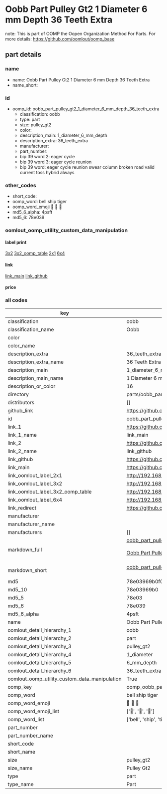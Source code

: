 # Oobb Part Pulley Gt2 1 Diameter 6 mm Depth 36 Teeth Extra  

note: This is part of OOMP the Oopen Organization Method For Parts. For more details: https://github.com/oomlout/oomp_base

##  part details
  







### name
* name: Oobb Part Pulley Gt2 1 Diameter 6 mm Depth 36 Teeth Extra
* name_short: 
### id
* oomp_id: oobb_part_pulley_gt2_1_diameter_6_mm_depth_36_teeth_extra
  * classification: oobb
  * type: part
  * size: pulley_gt2
  * color: 
  * description_main: 1_diameter_6_mm_depth
  * description_extra: 36_teeth_extra
  * manufacturer: 
  * part_number: 
  * bip 39 word 2: eager cycle
  * bip 39 word 3: eager cycle reunion
  * bip 39 word: eager cycle reunion swear column broken road valid current toss hybrid always

### other_codes
* short_code: 
* oomp_word: bell ship tiger
* oomp_word_emoji :bell: :ship: :tiger:
* md5_6_alpha: 4psft
* md5_6: 78e039






### oomlout_oomp_utility_custom_data_manipulation
#### label print
[3x2](http://192.168.1.245:1112/?label=oomp%204psft)
[3x2_oomp_table](http://192.168.1.108:1112/?label=oomp%204psft)
[2x1](http://192.168.1.242:1112/?label=oomp%204psft)
[6x4](http://192.168.1.55:1112/?label=oomp%204psft)    

#### link

[link_main](https://github.com/oomlout/oomlout_oomp_version_1_messy/tree/main/parts/oobb_part_pulley_gt2_1_diameter_6_mm_depth_36_teeth_extra) [link_github](https://github.com/oomlout/oomlout_oomp_version_1_messy/tree/main/parts/oobb_part_pulley_gt2_1_diameter_6_mm_depth_36_teeth_extra)                             

#### price







### all codes 
| key | value |  
| --- | --- |  
| classification | oobb |  
| classification_name | Oobb |  
| color |  |  
| color_name |  |  
| description_extra | 36_teeth_extra |  
| description_extra_name | 36 Teeth Extra |  
| description_main | 1_diameter_6_mm_depth |  
| description_main_name | 1 Diameter 6 mm Depth |  
| description_or_color | 16 |  
| directory | parts/oobb_part_pulley_gt2_1_diameter_6_mm_depth_36_teeth_extra |  
| distributors | [] |  
| github_link | https://github.com/oomlout/oomlout_oomp_part_src/tree/main/parts/oobb_part_pulley_gt2_1_diameter_6_mm_depth_36_teeth_extra |  
| id | oobb_part_pulley_gt2_1_diameter_6_mm_depth_36_teeth_extra |  
| link_1 | https://github.com/oomlout/oomlout_oomp_version_1_messy/tree/main/parts/oobb_part_pulley_gt2_1_diameter_6_mm_depth_36_teeth_extra |  
| link_1_name | link_main |  
| link_2 | https://github.com/oomlout/oomlout_oomp_version_1_messy/tree/main/parts/oobb_part_pulley_gt2_1_diameter_6_mm_depth_36_teeth_extra |  
| link_2_name | link_github |  
| link_github | https://github.com/oomlout/oomlout_oomp_version_1_messy/tree/main/parts/oobb_part_pulley_gt2_1_diameter_6_mm_depth_36_teeth_extra |  
| link_main | https://github.com/oomlout/oomlout_oomp_version_1_messy/tree/main/parts/oobb_part_pulley_gt2_1_diameter_6_mm_depth_36_teeth_extra |  
| link_oomlout_label_2x1 | http://192.168.1.242:1112/?label=oomp%204psft |  
| link_oomlout_label_3x2 | http://192.168.1.245:1112/?label=oomp%204psft |  
| link_oomlout_label_3x2_oomp_table | http://192.168.1.108:1112/?label=oomp%204psft |  
| link_oomlout_label_6x4 | http://192.168.1.55:1112/?label=oomp%204psft |  
| link_redirect | https://github.com/oomlout/oomlout_oomp_version_1_messy/tree/main/parts/oobb_part_pulley_gt2_1_diameter_6_mm_depth_36_teeth_extra |  
| manufacturer |  |  
| manufacturer_name |  |  
| manufacturers | [] |  
| markdown_full | [oobb_part_pulley_gt2_1_diameter_6_mm_depth_36_teeth_extra](none)<br>[](none)<br>[Oobb Part Pulley Gt2 1 Diameter 6 Mm Depth 36 Teeth Extra](none)<br><br> |  
| markdown_short | [oobb_part_pulley_gt2_1_diameter_6_mm_depth_36_teeth_extra](none)<br><br> |  
| md5 | 78e03969b0f0d75c7216edb9708db227 |  
| md5_10 | 78e03969b0 |  
| md5_5 | 78e03 |  
| md5_6 | 78e039 |  
| md5_6_alpha | 4psft |  
| name | Oobb Part Pulley Gt2 1 Diameter 6 mm Depth 36 Teeth Extra |  
| oomlout_detail_hierarchy_1 | oobb |  
| oomlout_detail_hierarchy_2 | part |  
| oomlout_detail_hierarchy_3 | pulley_gt2 |  
| oomlout_detail_hierarchy_4 | 1_diameter |  
| oomlout_detail_hierarchy_5 | 6_mm_depth |  
| oomlout_detail_hierarchy_6 | 36_teeth_extra |  
| oomlout_oomp_utility_custom_data_manipulation | True |  
| oomp_key | oomp_oobb_part_pulley_gt2_1_diameter_6_mm_depth_36_teeth_extra |  
| oomp_word | bell ship tiger |  
| oomp_word_emoji | :bell: :ship: :tiger: |  
| oomp_word_emoji_list | [':bell:', ':ship:', ':tiger:'] |  
| oomp_word_list | ['bell', 'ship', 'tiger'] |  
| part_number |  |  
| part_number_name |  |  
| short_code |  |  
| short_name |  |  
| size | pulley_gt2 |  
| size_name | Pulley Gt2 |  
| type | part |  
| type_name | Part |  
